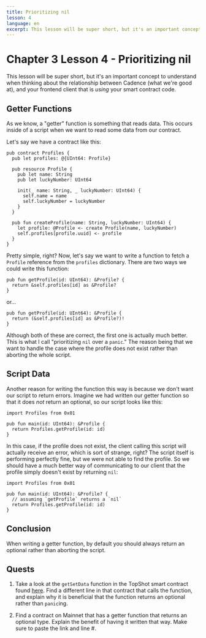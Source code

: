 ```yaml
---
title: Prioritizing nil
lesson: 4
language: en
excerpt: This lesson will be super short, but it's an important concept to understand when thinking about the relationship between Cadence (what we're good at), and your frontend client that is *using* your smart contract code.
---
```


# Chapter 3 Lesson 4 - Prioritizing nil

This lesson will be super short, but it's an important concept to understand when thinking about the relationship between Cadence (what we're good at), and your frontend client that is _using_ your smart contract code.

## Getter Functions

As we know, a "getter" function is something that reads data. This occurs inside of a script when we want to read some data from our contract.

Let's say we have a contract like this:

```cadence
pub contract Profiles {
  pub let profiles: @{UInt64: Profile}

  pub resource Profile {
    pub let name: String
    pub let luckyNumber: UInt64

    init(_ name: String, _ luckyNumber: UInt64) {
      self.name = name
      self.luckyNumber = luckyNumber
    }
  }

  pub fun createProfile(name: String, luckyNumber: UInt64) {
    let profile: @Profile <- create Profile(name, luckyNumber)
    self.profiles[profile.uuid] <- profile
  }
}
```

Pretty simple, right? Now, let's say we want to write a function to fetch a `Profile` reference from the `profiles` dictionary. There are two ways we could write this function:

```cadence
pub fun getProfile(id: UInt64): &Profile? {
  return &self.profiles[id] as &Profile?
}
```

or...

```cadence
pub fun getProfile(id: UInt64): &Profile {
  return (&self.profiles[id] as &Profile?)!
}
```

Although both of these are correct, the first one is actually much better. This is what I call "prioritizing `nil` over a `panic`." The reason being that we want to handle the case where the profile does not exist rather than aborting the whole script.

## Script Data

Another reason for writing the function this way is because we don't want our script to return errors. Imagine we had written our getter function so that it does _not_ return an optional, so our script looks like this:

```cadence
import Profiles from 0x01

pub fun main(id: UInt64): &Profile {
  return Profiles.getProfile(id: id)
}
```

In this case, if the profile does not exist, the client calling this script will actually receive an error, which is sort of strange, right? The script itself is performing perfectly fine, but we were not able to find the profile. So we should have a much better way of communicating to our client that the profile simply doesn't exist by returning `nil`:

```cadence
import Profiles from 0x01

pub fun main(id: UInt64): &Profile? {
  // assuming `getProfile` returns a `nil`
  return Profiles.getProfile(id: id)
}
```

## Conclusion

When writing a getter function, by default you should always return an optional rather than aborting the script.

## Quests

1. Take a look at the `getSetData` function in the TopShot smart contract found <a href="https://github.com/dapperlabs/nba-smart-contracts/blob/master/contracts/TopShot.cdc#L1345">here</a>. Find a different line in that contract that calls the function, and explain why it is beneficial that the function returns an optional rather than `panic`ing.

2. Find a contract on Mainnet that has a getter function that returns an optional type. Explain the benefit of having it written that way. Make sure to paste the link and line #.
